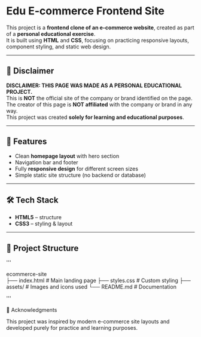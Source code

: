 # Edu E-commerce Frontend Site

This project is a **frontend clone of an e-commerce website**, created as part of a **personal educational exercise**.  
It is built using **HTML** and **CSS**, focusing on practicing responsive layouts, component styling, and static web design.

---

## 🚨 Disclaimer
**DISCLAIMER: THIS PAGE WAS MADE AS A PERSONAL EDUCATIONAL PROJECT.**  
This is **NOT** the official site of the company or brand identified on the page.  
The creator of this page is **NOT affiliated** with the company or brand in any way.  
This project was created **solely for learning and educational purposes**.

---

## 📌 Features
- Clean **homepage layout** with hero section  
- Navigation bar and footer  
- Fully **responsive design** for different screen sizes  
- Simple static site structure (no backend or database)

---

## 🛠️ Tech Stack
- **HTML5** – structure  
- **CSS3** – styling & layout  

---

## 📂 Project Structure

'''

ecommerce-site\
├── index.html        # Main landing page
├── styles.css        # Custom styling 
├── assets/           # Images and icons used 
└── README.md         # Documentation

'''

🙌 Acknowledgments

This project was inspired by modern e-commerce site layouts and developed purely for practice and learning purposes.
